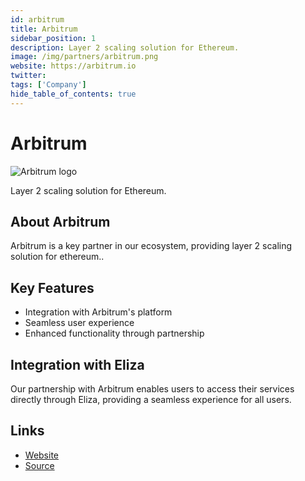 ```yaml
---
id: arbitrum
title: Arbitrum
sidebar_position: 1
description: Layer 2 scaling solution for Ethereum.
image: /img/partners/arbitrum.png
website: https://arbitrum.io
twitter:
tags: ['Company']
hide_table_of_contents: true
---
```


# Arbitrum

<div className="partner-logo">
  <img src="/img/partners/arbitrum.png" alt="Arbitrum logo" />
</div>

Layer 2 scaling solution for Ethereum.

## About Arbitrum

Arbitrum is a key partner in our ecosystem, providing layer 2 scaling solution for ethereum..

## Key Features

- Integration with Arbitrum's platform
- Seamless user experience
- Enhanced functionality through partnership

## Integration with Eliza

Our partnership with Arbitrum enables users to access their services directly through Eliza, providing a seamless experience for all users.

## Links

- [Website](https://arbitrum.io)
- [Source](https://arbitrum.io)
